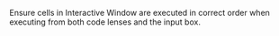 Ensure cells in Interactive Window are executed in correct order when executing from both code lenses and the input box.
